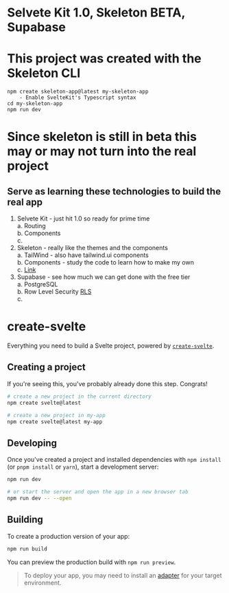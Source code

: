 # Selvete Kit 1.0, Skeleton BETA, Supabase

# This project was created with the Skeleton CLI

```
npm create skeleton-app@latest my-skeleton-app
	- Enable SvelteKit's Typescript syntax
cd my-skeleton-app
npm run dev
```			
# Since skeleton is still in beta this may or may not turn into the real project

## Serve as learning these technologies to build the real app
  1. Selvete Kit - just hit 1.0 so ready for prime time  
    a. Routing  
    b. Components  
    c.   
  2. Skeleton - really like the themes and the components  
    a. TailWind - also have tailwind.ui components  
    b. Components - study the code to learn how to make my own  
    c. [Link](https://www.skeleton.dev)  
  3. Supabase - see how much we can get done with the free tier  
    a. PostgreSQL  
    b. Row Level Security [RLS](https://supabase.com/docs/guides/auth/row-level-security)    
    c.   

# create-svelte

Everything you need to build a Svelte project, powered by [`create-svelte`](https://github.com/sveltejs/kit/tree/master/packages/create-svelte).

## Creating a project

If you're seeing this, you've probably already done this step. Congrats!

```bash
# create a new project in the current directory
npm create svelte@latest

# create a new project in my-app
npm create svelte@latest my-app
```

## Developing

Once you've created a project and installed dependencies with `npm install` (or `pnpm install` or `yarn`), start a development server:

```bash
npm run dev

# or start the server and open the app in a new browser tab
npm run dev -- --open
```

## Building

To create a production version of your app:

```bash
npm run build
```

You can preview the production build with `npm run preview`.

> To deploy your app, you may need to install an [adapter](https://kit.svelte.dev/docs/adapters) for your target environment.
